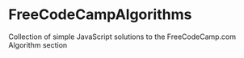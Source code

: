 # FreeCodeCampAlgorithms
Collection of simple JavaScript solutions to the FreeCodeCamp.com Algorithm section
